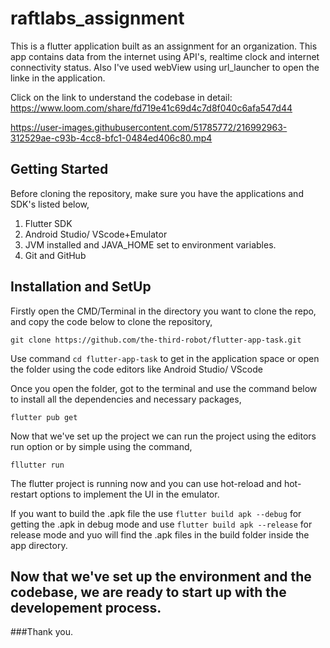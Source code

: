 # raftlabs_assignment
This is a flutter application built as an assignment for an organization. This app contains data from the internet using API's, realtime clock and internet connectivity status. Also I've used webView using url_launcher to open the linke in the application.

Click on the link to understand the codebase in detail: https://www.loom.com/share/fd719e41c69d4c7d8f040c6afa547d44 

https://user-images.githubusercontent.com/51785772/216992963-312529ae-c93b-4cc8-bfc1-0484ed406c80.mp4
## Getting Started

Before cloning the repository, make sure you have the applications and SDK's listed below,
1. Flutter SDK
2. Android Studio/ VScode+Emulator 
3. JVM installed and JAVA_HOME set to environment variables.
4. Git and GitHub

## Installation and SetUp

Firstly open the CMD/Terminal in the directory you want to clone the repo, and copy the code below to clone the repository,
```
git clone https://github.com/the-third-robot/flutter-app-task.git
```
Use command ```cd flutter-app-task``` to get in the application space or open the folder using the code editors like Android Studio/ VScode

Once you open the folder, got to the terminal and use the command below to install all the dependencies and necessary packages,
```
flutter pub get
```
Now that we've set up the project we can run the project using the editors run option or by simple using the command,
```
fllutter run
```
The flutter project is running now and you can use hot-reload and hot-restart options to implement the UI in the emulator.

If you want to build the .apk file the use ```flutter build apk --debug``` for getting the .apk in debug mode and use ```flutter build apk --release``` for release mode and yuo will find the .apk files in the build folder inside the app directory.

## Now that we've set up the environment and the codebase, we are ready to start up with the developement process.

###Thank you.

